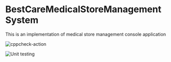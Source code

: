 # BestCareMedicalStoreManagementSystem

This is an implementation of medical store management console application

![cppcheck-action](https://github.com/stepin104864/BestCareMedicalStoreManagementSystem/workflows/cppcheck-action/badge.svg)

![Unit testing](https://github.com/stepin104864/BestCareMedicalStoreManagementSystem/workflows/Unit%20testing/badge.svg)
